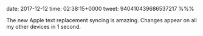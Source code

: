 date: 2017-12-12
time: 02:38:15+0000
tweet: 940410439686537217
%%%

The new Apple text replacement syncing is amazing. Changes appear on all my other devices in 1 second.
